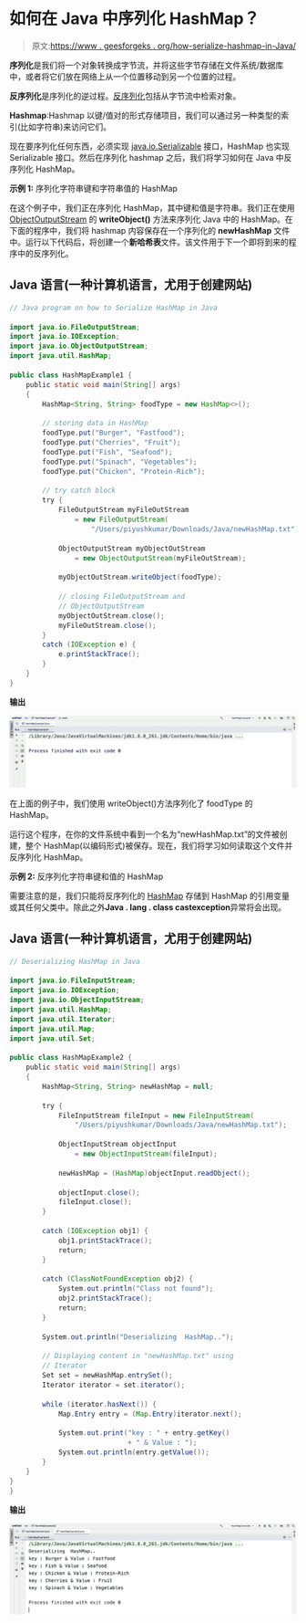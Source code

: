 # 如何在 Java 中序列化 HashMap？

> 原文:[https://www . geesforgeks . org/how-serialize-hashmap-in-Java/](https://www.geeksforgeeks.org/how-to-serialize-hashmap-in-java/)

**序列化**是我们将一个对象转换成字节流，并将这些字节存储在文件系统/数据库中，或者将它们放在网络上从一个位置移动到另一个位置的过程。

**反序列化**是序列化的逆过程。[反序列化](https://www.geeksforgeeks.org/serialization-in-java/)包括从字节流中检索对象。

**Hashmap**:Hashmap 以键/值对的形式存储项目，我们可以通过另一种类型的索引(比如字符串)来访问它们。

现在要序列化任何东西，必须实现 [java.io.Serializable](https://www.geeksforgeeks.org/serializable-interface-in-java/) 接口，HashMap 也实现 Serializable 接口。然后在序列化 hashmap 之后，我们将学习如何在 Java 中反序列化 HashMap。

**示例 1:** 序列化字符串键和字符串值的 HashMap

在这个例子中，我们正在序列化 HashMap，其中键和值是字符串。我们正在使用 [ObjectOutputStream](https://www.geeksforgeeks.org/java-io-objectoutputstream-class-java-set-1/) 的 **writeObject()** 方法来序列化 Java 中的 HashMap。在下面的程序中，我们将 hashmap 内容保存在一个序列化的 **newHashMap** 文件中。运行以下代码后，将创建一个**新哈希表**文件。该文件用于下一个即将到来的程序中的反序列化。

## Java 语言(一种计算机语言，尤用于创建网站)

```java
// Java program on how to Serialize HashMap in Java

import java.io.FileOutputStream;
import java.io.IOException;
import java.io.ObjectOutputStream;
import java.util.HashMap;

public class HashMapExample1 {
    public static void main(String[] args)
    {
        HashMap<String, String> foodType = new HashMap<>();

        // storing data in HashMap
        foodType.put("Burger", "Fastfood");
        foodType.put("Cherries", "Fruit");
        foodType.put("Fish", "Seafood");
        foodType.put("Spinach", "Vegetables");
        foodType.put("Chicken", "Protein-Rich");

        // try catch block
        try {
            FileOutputStream myFileOutStream
                = new FileOutputStream(
                    "/Users/piyushkumar/Downloads/Java/newHashMap.txt");

            ObjectOutputStream myObjectOutStream
                = new ObjectOutputStream(myFileOutStream);

            myObjectOutStream.writeObject(foodType);

            // closing FileOutputStream and
            // ObjectOutputStream
            myObjectOutStream.close();
            myFileOutStream.close();
        }
        catch (IOException e) {
            e.printStackTrace();
        }
    }
}
```

**输出**

![Serialize HashMap](img/e8daf6fce8408d72ca6bbcd94d676e74.png)

在上面的例子中，我们使用 writeObject()方法序列化了 foodType 的 HashMap。

运行这个程序，在你的文件系统中看到一个名为“newHashMap.txt”的文件被创建，整个 HashMap(以编码形式)被保存。现在，我们将学习如何读取这个文件并反序列化 HashMap。

**示例 2:** 反序列化字符串键和值的 HashMap

需要注意的是，我们只能将反序列化的 [HashMap](https://www.geeksforgeeks.org/java-util-hashmap-in-java-with-examples/) 存储到 HashMap 的引用变量或其任何父类中。除此之外**Java . lang . class castexception**异常将会出现。

## Java 语言(一种计算机语言，尤用于创建网站)

```java
// Deserializing HashMap in Java

import java.io.FileInputStream;
import java.io.IOException;
import java.io.ObjectInputStream;
import java.util.HashMap;
import java.util.Iterator;
import java.util.Map;
import java.util.Set;

public class HashMapExample2 {
    public static void main(String[] args)
    {
        HashMap<String, String> newHashMap = null;

        try {
            FileInputStream fileInput = new FileInputStream(
                "/Users/piyushkumar/Downloads/Java/newHashMap.txt");

            ObjectInputStream objectInput
                = new ObjectInputStream(fileInput);

            newHashMap = (HashMap)objectInput.readObject();

            objectInput.close();
            fileInput.close();
        }

        catch (IOException obj1) {
            obj1.printStackTrace();
            return;
        }

        catch (ClassNotFoundException obj2) {
            System.out.println("Class not found");
            obj2.printStackTrace();
            return;
        }

        System.out.println("Deserializing  HashMap..");

        // Displaying content in "newHashMap.txt" using
        // Iterator
        Set set = newHashMap.entrySet();
        Iterator iterator = set.iterator();

        while (iterator.hasNext()) {
            Map.Entry entry = (Map.Entry)iterator.next();

            System.out.print("key : " + entry.getKey()
                             + " & Value : ");
            System.out.println(entry.getValue());
        }
    }
}
}
```

**输出**

![Deserialize HashMap](img/b1ad688acd7c2b436dbbbe65383bd036.png)